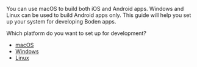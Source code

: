 You can use macOS to build both iOS and Android apps. Windows and Linux can be used to build Android apps only. This guide will help you set up your system for developing Boden apps.

Which platform do you want to set up for development?

* [macOS](./setup/mac.md)
* [Windows](./setup/win.md)
* [Linux](./setup/linux.md)




